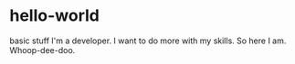 # hello-world
basic stuff
I'm a developer. I want to do more with my skills. So here I am. Whoop-dee-doo.
